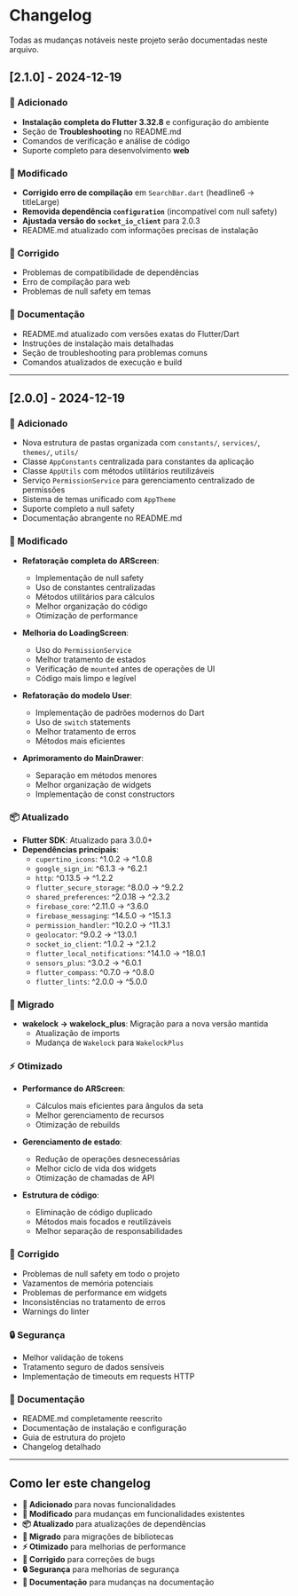 # Changelog

Todas as mudanças notáveis neste projeto serão documentadas neste arquivo.

## [2.1.0] - 2024-12-19

### 🚀 Adicionado

- **Instalação completa do Flutter 3.32.8** e configuração do ambiente
- Seção de **Troubleshooting** no README.md
- Comandos de verificação e análise de código
- Suporte completo para desenvolvimento **web**

### 🔄 Modificado

- **Corrigido erro de compilação** em `SearchBar.dart` (headline6 → titleLarge)
- **Removida dependência `configuration`** (incompatível com null safety)
- **Ajustada versão do `socket_io_client`** para 2.0.3
- README.md atualizado com informações precisas de instalação

### 🔧 Corrigido

- Problemas de compatibilidade de dependências
- Erro de compilação para web
- Problemas de null safety em temas

### 📝 Documentação

- README.md atualizado com versões exatas do Flutter/Dart
- Instruções de instalação mais detalhadas
- Seção de troubleshooting para problemas comuns
- Comandos atualizados de execução e build

---

## [2.0.0] - 2024-12-19

### 🚀 Adicionado

- Nova estrutura de pastas organizada com `constants/`, `services/`, `themes/`, `utils/`
- Classe `AppConstants` centralizada para constantes da aplicação
- Classe `AppUtils` com métodos utilitários reutilizáveis
- Serviço `PermissionService` para gerenciamento centralizado de permissões
- Sistema de temas unificado com `AppTheme`
- Suporte completo a null safety
- Documentação abrangente no README.md

### 🔄 Modificado

- **Refatoração completa do ARScreen**:

  - Implementação de null safety
  - Uso de constantes centralizadas
  - Métodos utilitários para cálculos
  - Melhor organização do código
  - Otimização de performance

- **Melhoria do LoadingScreen**:

  - Uso do `PermissionService`
  - Melhor tratamento de estados
  - Verificação de `mounted` antes de operações de UI
  - Código mais limpo e legível

- **Refatoração do modelo User**:

  - Implementação de padrões modernos do Dart
  - Uso de `switch` statements
  - Melhor tratamento de erros
  - Métodos mais eficientes

- **Aprimoramento do MainDrawer**:
  - Separação em métodos menores
  - Melhor organização de widgets
  - Implementação de const constructors

### 📦 Atualizado

- **Flutter SDK**: Atualizado para 3.0.0+
- **Dependências principais**:
  - `cupertino_icons`: ^1.0.2 → ^1.0.8
  - `google_sign_in`: ^6.1.3 → ^6.2.1
  - `http`: ^0.13.5 → ^1.2.2
  - `flutter_secure_storage`: ^8.0.0 → ^9.2.2
  - `shared_preferences`: ^2.0.18 → ^2.3.2
  - `firebase_core`: ^2.11.0 → ^3.6.0
  - `firebase_messaging`: ^14.5.0 → ^15.1.3
  - `permission_handler`: ^10.2.0 → ^11.3.1
  - `geolocator`: ^9.0.2 → ^13.0.1
  - `socket_io_client`: ^1.0.2 → ^2.1.2
  - `flutter_local_notifications`: ^14.1.0 → ^18.0.1
  - `sensors_plus`: ^3.0.2 → ^6.0.1
  - `flutter_compass`: ^0.7.0 → ^0.8.0
  - `flutter_lints`: ^2.0.0 → ^5.0.0

### 🔧 Migrado

- **wakelock → wakelock_plus**: Migração para a nova versão mantida
  - Atualização de imports
  - Mudança de `Wakelock` para `WakelockPlus`

### ⚡ Otimizado

- **Performance do ARScreen**:

  - Cálculos mais eficientes para ângulos da seta
  - Melhor gerenciamento de recursos
  - Otimização de rebuilds

- **Gerenciamento de estado**:

  - Redução de operações desnecessárias
  - Melhor ciclo de vida dos widgets
  - Otimização de chamadas de API

- **Estrutura de código**:
  - Eliminação de código duplicado
  - Métodos mais focados e reutilizáveis
  - Melhor separação de responsabilidades

### 🐛 Corrigido

- Problemas de null safety em todo o projeto
- Vazamentos de memória potenciais
- Problemas de performance em widgets
- Inconsistências no tratamento de erros
- Warnings do linter

### 🔒 Segurança

- Melhor validação de tokens
- Tratamento seguro de dados sensíveis
- Implementação de timeouts em requests HTTP

### 📝 Documentação

- README.md completamente reescrito
- Documentação de instalação e configuração
- Guia de estrutura do projeto
- Changelog detalhado

---

## Como ler este changelog

- **🚀 Adicionado** para novas funcionalidades
- **🔄 Modificado** para mudanças em funcionalidades existentes
- **📦 Atualizado** para atualizações de dependências
- **🔧 Migrado** para migrações de bibliotecas
- **⚡ Otimizado** para melhorias de performance
- **🐛 Corrigido** para correções de bugs
- **🔒 Segurança** para melhorias de segurança
- **📝 Documentação** para mudanças na documentação
